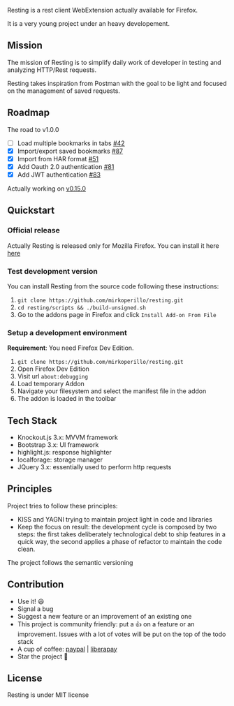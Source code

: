 Resting is a rest client WebExtension actually available for Firefox.

It is a very young project under an heavy developement.

## Mission
The mission of Resting is to simplify daily work of developer in testing and analyzing HTTP/Rest requests.

Resting takes inspiration from Postman with the goal to be light and focused on the management of saved requests.

## Roadmap

The road to v1.0.0

- [ ] Load multiple bookmarks in tabs [#42](https://github.com/mirkoperillo/resting/issues/42) 
- [x] Import/export saved bookmarks [#87](https://github.com/mirkoperillo/resting/issues/87)
- [x] Import from HAR format [#51](https://github.com/mirkoperillo/resting/issues/51)
- [x] Add Oauth 2.0 authentication [#81](https://github.com/mirkoperillo/resting/issues/81)
- [x] Add JWT authentication [#83](https://github.com/mirkoperillo/resting/issues/83)

Actually working on [v0.15.0](https://github.com/mirkoperillo/resting/projects/6)

## Quickstart

### Official release

Actually Resting is released only for Mozilla Firefox.
You can install it here [here](https://addons.mozilla.org/en-US/firefox/addon/resting?src=external-github)

### Test development version 

You can install Resting from the source code following these instructions:

1. `git clone https://github.com/mirkoperillo/resting.git`
2. `cd resting/scripts && ./build-unsigned.sh`
3. Go to the addons page in Firefox and click `Install Add-on From File`

### Setup a development environment

**Requirement**: You need Firefox Dev Edition.

1. `git clone https://github.com/mirkoperillo/resting.git`
2. Open Firefox Dev Edition
3. Visit url `about:debugging`
4. Load temporary Addon
5. Navigate your filesystem and select the manifest file in the addon
6. The addon is loaded in the toolbar


## Tech Stack
* Knockout.js 3.x: MVVM framework
* Bootstrap 3.x: UI framework
* highlight.js: response highlighter
* localforage: storage manager
* JQuery 3.x:  essentially used to perform http requests

## Principles
Project tries to follow these principles:
* KISS and YAGNI trying to maintain project light in code and libraries
* Keep the focus on result: the development cycle is composed by two steps: the first takes deliberately technological debt to ship features in a quick way, the second applies a phase of refactor to maintain the code clean.

The project follows the semantic versioning

## Contribution

* Use it! :smiley:
* Signal a bug
* Suggest a new feature or an improvement of an existing one
* This project is community friendly: put a :+1: on a feature or an improvement. Issues with a lot of votes will be put on the top of the todo stack 
* A cup of coffee: [paypal](https://www.paypal.me/mirkoperillo) | [liberapay](https://liberapay.com/mirkoperillo)
* Star the project :star2:

## License

Resting is under MIT license
